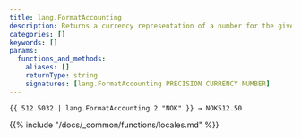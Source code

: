 ```yaml
---
title: lang.FormatAccounting
description: Returns a currency representation of a number for the given currency and precision for the current language and region in accounting notation.
categories: []
keywords: []
params:
  functions_and_methods:
    aliases: []
    returnType: string
    signatures: [lang.FormatAccounting PRECISION CURRENCY NUMBER]
---
```


```go-html-template
{{ 512.5032 | lang.FormatAccounting 2 "NOK" }} → NOK512.50
```

{{% include "/docs/_common/functions/locales.md" %}}
